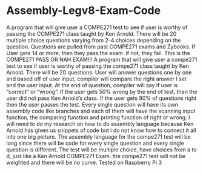 # Assembly-Legv8-Exam-Code
A program that will give user a COMPE271 test to see if user is worthy of passing the COMPE271 class taught by Ken Arnold. There will be 20 multiple choice questions varying from 2-4 choices depending on the question. Questions are pulled from past COMPE271 exams and Zybooks. If User gets 14 or more, then they pass the exam. if not, they fail. This is the  COMPE271 PASS OR NAH EXAM!!!
A program that will give user a compe271 test to see if user is worthy of passing the compe271 class taught by Ken Arnold. There will be 20 questions. User will answer questions one by one and based off of user input, compiler will compare the right answer I set and the user input. At the end of question, compiler will say if user is “correct” or “wrong”. If the user gets 50% wrong by the end of test, then the user did not pass Ken Arnold’s class. If the user gets 80% of questions right then the user passes the test. Every single question will have its own assembly code like branches and each of them will have the scanning input function, the comparing function and printing function of right or wrong. I will need to do my research on how to do assembly language because Ken Arnold has given us snippets of code but i do not know how to connect it all into one big picture. The assembly language for the compe271 test will be long since there will be code for every single question and every single question is different. The test will be multiple choice, have choices from a to d, just like a Ken Arnold COMPE271 Exam. the compe271 test will not be weighted and there will be no curve.
Tested on Raspberry Pi 3
